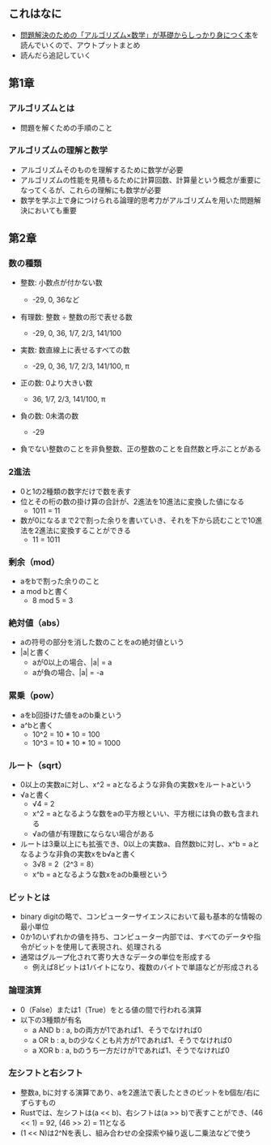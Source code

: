 ## これはなに
- [問題解決のための「アルゴリズム×数学」が基礎からしっかり身につく本](https://www.amazon.co.jp/%E5%95%8F%E9%A1%8C%E8%A7%A3%E6%B1%BA%E3%81%AE%E3%81%9F%E3%82%81%E3%81%AE%E3%80%8C%E3%82%A2%E3%83%AB%E3%82%B4%E3%83%AA%E3%82%BA%E3%83%A0%C3%97%E6%95%B0%E5%AD%A6%E3%80%8D%E3%81%8C%E5%9F%BA%E7%A4%8E%E3%81%8B%E3%82%89%E3%81%97%E3%81%A3%E3%81%8B%E3%82%8A%E8%BA%AB%E3%81%AB%E3%81%A4%E3%81%8F%E6%9C%AC-%E7%B1%B3%E7%94%B0-%E5%84%AA%E5%B3%BB-ebook/dp/B09NXFQRD3/ref=sr_1_1?crid=3U7Q05M0ESHM9&dib=eyJ2IjoiMSJ9.FA0GAbIyWamOH4iGJ6mbaTVnBxionPE2qP1mDLt9wzEoKLo4nrOOzBYjrxtromT0LUgG1nhmdJR7KJw6k9ASR5M_fbpbmc9F57dOiKFvL_nzwLiab0Tr4OKXrahCepHr8ibhDU6snuJrl-e3f689mtQiv4OvMPZkz_R_LTUXqKr05NZ4qWgQB-usD2K_FzJ2k8cd8cVSExER9x3LQLny13RMwZghMUyYkPbPlRTcvToy_yu_cxiYiEfTWzq3BaQFf4BHQPSG7LTMhTksqsI3bkXkpIAWLfwuzqjypDpMV5s.WaZq8kK8Q3dieRLygTM8xmWEfBNh92PH2ucqJLL925Q&dib_tag=se&keywords=%E5%95%8F%E9%A1%8C%E8%A7%A3%E6%B1%BA%E3%81%AE%E3%81%9F%E3%82%81%E3%81%AE%E3%82%A2%E3%83%AB%E3%82%B4%E3%83%AA%E3%82%BA%E3%83%A0&qid=1714055206&sprefix=%E3%82%82%E3%82%93%E3%81%A0%E3%81%84%E3%81%8B%E3%81%84%E3%81%91%2Caps%2C175&sr=8-1)を読んでいくので、アウトプットまとめ
- 読んだら追記していく

## 第1章
### アルゴリズムとは
- 問題を解くための手順のこと

### アルゴリズムの理解と数学
- アルゴリズムそのものを理解するために数学が必要
- アルゴリズムの性能を見積もるために計算回数、計算量という概念が重要になってくるが、これらの理解にも数学が必要
- 数学を学ぶ上で身につけられる論理的思考力がアルゴリズムを用いた問題解決においても重要

## 第2章
### 数の種類
- 整数: 小数点が付かない数
	- -29, 0, 36など
- 有理数: 整数 ÷ 整数の形で表せる数
	- -29, 0, 36, 1/7, 2/3, 141/100
- 実数: 数直線上に表せるすべての数
	- -29, 0, 36, 1/7, 2/3, 141/100, π
- 正の数: 0より大きい数
	- 36, 1/7, 2/3, 141/100, π
- 負の数: 0未満の数
	- -29

- 負でない整数のことを非負整数、正の整数のことを自然数と呼ぶことがある

### 2進法
- 0と1の2種類の数字だけで数を表す
- 位とその桁の数の掛け算の合計が、2進法を10進法に変換した値になる
	- 1011 = 11
- 数が0になるまで2で割った余りを書いていき、それを下から読むことで10進法を2進法に変換することができる
	- 11 = 1011

### 剰余（mod）
- aをbで割った余りのこと
- a mod bと書く
	- 8 mod 5 = 3

### 絶対値（abs）
- aの符号の部分を消した数のことをaの絶対値という
- |a|と書く
	- aが0以上の場合、|a| = a
	- aが負の場合、|a| = -a

### 累乗（pow）
- aをb回掛けた値をaのb乗という
- a^bと書く
	- 10^2 = 10 * 10 = 100
	- 10^3 = 10 * 10 * 10 = 1000

### ルート（sqrt）
- 0以上の実数aに対し、x^2 = aとなるような非負の実数xをルートaという
- √aと書く
	- √4 = 2
	- x^2 = aとなるような数をaの平方根といい、平方根には負の数も含まれる
	- √aの値が有理数にならない場合がある
- ルートは3乗以上にも拡張でき、0以上の実数a、自然数bに対し、x^b = aとなるような非負の実数xをb√aと書く
	- 3√8 = 2（2^3 = 8）
	- x^b = aとなるような数xをaのb乗根という

### ビットとは
- binary digitの略で、コンピューターサイエンスにおいて最も基本的な情報の最小単位
- 0か1のいずれかの値を持ち、コンピューター内部では、すべてのデータや指令がビットを使用して表現され、処理される
- 通常はグループ化されて寄り大きなデータの単位を形成する
	- 例えば8ビットは1バイトになり、複数のバイトで単語などが形成される

### 論理演算
- 0（False）または1（True）をとる値の間で行われる演算
- 以下の3種類が有名
	- a AND b : a, bの両方が1であれば1、そうでなければ0
	- a OR b : a, bの少なくとも片方が1であれば1、そうでなければ0
	- a XOR b : a, bのうち一方だけが1であれば1、そうでなければ0

### 左シフトと右シフト
- 整数a, bに対する演算であり、aを2進法で表したときのビットをb個左/右にずらすもの
- Rustでは、左シフトは(a << b)、右シフトは(a >> b)で表すことができ、(46 << 1) = 92, (46 >> 2) = 11となる
- (1 << N)は2^Nを表し、組み合わせの全探索や繰り返し二乗法などで使う